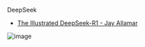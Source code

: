 DeepSeek
-  [The Illustrated DeepSeek-R1 - Jay Allamar](https://newsletter.languagemodels.co/p/the-illustrated-deepseek-r1)

 ![image](https://github.com/user-attachments/assets/48fcb97a-e9d3-4def-bc58-737868c567b7)



         

